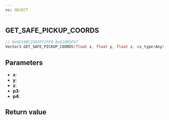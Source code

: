 ```yaml
---
ns: OBJECT
---
```

## GET_SAFE_PICKUP_COORDS

```c
// 0x6E16BC2503FF1FF0 0x618B5F67
Vector3 GET_SAFE_PICKUP_COORDS(float x, float y, float z, cs_type(Any) float p3, cs_type(Any) float p4);
```

## Parameters
* **x**: 
* **y**: 
* **z**: 
* **p3**: 
* **p4**: 

## Return value
